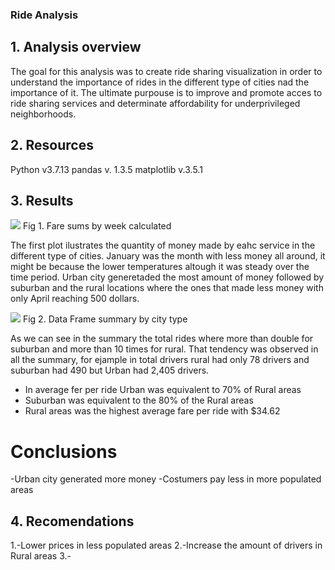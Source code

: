 ### Ride Analysis 

## 1. Analysis overview 

The goal for this analysis was to create ride sharing visualization in order to understand the importance of rides in the different type of cities nad the importance of
it. The ultimate purpouse is to improve and promote acces to ride sharing services and determinate affordability for underprivileged neighborhoods.

## 2. Resources 
Python v3.7.13
pandas v. 1.3.5
matplotlib v.3.5.1

## 3. Results 
![](analysis/fare_sums_by_week.png)
Fig 1. Fare sums by week calculated 

The first plot ilustrates the quantity of money made by eahc service in the different type of cities. January was the month with less money all around, it might be
because the lower temperatures altough it was steady over the time period. 
Urban city generetaded the most amount of money followed by suburban and the rural locations where the ones that made less money with only April reaching 500 dollars.

![](analysis/Dataframe.png)
Fig 2. Data Frame summary by city type

As we can see in the summary the total rides where more than double for suburban and more than 10 times for rural. That tendency was observed in all the summary, for
ejample in total drivers rural had only 78 drivers and suburban had 490 but Urban had 2,405 drivers.

- In average fer per ride Urban was equivalent to 70% of Rural areas
- Suburban was equivalent to the 80% of the Rural areas
- Rural areas was the highest average fare per ride with $34.62

Conclusions
===
-Urban city generated more money
-Costumers pay less in more populated areas

## 4. Recomendations
1.-Lower prices in less populated areas
2.-Increase the amount of drivers in Rural areas
3.-
